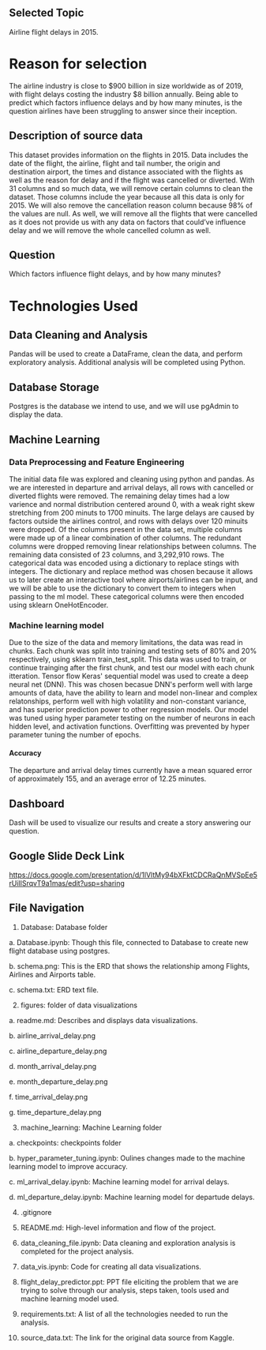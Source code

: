 ## Selected Topic
Airline flight delays in 2015.

# Reason for selection
The airline industry is close to $900 billion in size worldwide as of 2019, with flight delays costing the industry $8 billion annually. Being able to predict which factors influence delays and by how many minutes, is the question airlines have been struggling to answer since their inception.

## Description of source data
This dataset provides information on the flights in 2015. Data includes the date of the flight, the airline, flight and tail number, the origin and destination airport, the times and distance associated with the flights as well as the reason for delay and if the flight was cancelled or diverted. With 31 columns and so much data, we will remove certain columns to clean the dataset. Those columns include the year because all this data is only for 2015. We will also remove the cancellation reason column because 98% of the values are null. As well, we will remove all the flights that were cancelled as it does not provide us with any data on factors that could’ve influence delay and we will remove the whole cancelled column as well.

## Question 
Which factors influence flight delays, and by how many minutes? 

# Technologies Used
## Data Cleaning and Analysis
Pandas will be used to create a DataFrame, clean the data, and perform exploratory analysis. Additional analysis will be completed using Python.

## Database Storage
Postgres is the database we intend to use, and we will use pgAdmin to display the data. 

## Machine Learning

### Data Preprocessing and Feature Engineering
The initial data file was explored and cleaning using python and pandas. As we are interested in departure and arrival delays, all rows with cancelled or diverted flights were removed. The remaining delay times had a low varience and normal distribution centered around 0, with a weak right skew stretching from 200 minuts to 1700 minuits. The large delays are caused by factors outside the airlines control, and rows with delays over 120 minuits were dropped. Of the columns present in the data set, multiple columns were made up of a linear combination of other columns. The redundant columns were dropped removing linear relationships between columns. The remaining data consisted of 23 columns, and 3,292,910 rows. 
The categorical data was encoded using a dictionary to replace stings with integers. The dictionary and replace method was chosen because it allows us to later create an interactive tool where airports/airlines can be input, and we will be able to use the dictionary to convert them to integers when passing to the ml model. These categorical columns were then encoded using sklearn OneHotEncoder. 

### Machine learning model
Due to the size of the data and memory limitations, the data was read in chunks. Each chunk was split into training and testing sets of 80% and 20% respectively, using sklearn train_test_split. This data was used to train, or continue trainging after the first chunk, and test our model with each chunk itteration.
Tensor flow Keras' sequential model was used to create a deep neural net (DNN). This was chosen becasue DNN's perform well with large amounts of data, have the ability to learn and model non-linear and complex relatonships, perform well with high volatility and non-constant variance, and has superior prediction power to other regression models. 
Our model was tuned using hyper parameter testing on the number of neurons in each hidden level, and activation functions. Overfitting was prevented by hyper parameter tuning the number of epochs. 

#### Accuracy
The departure and arrival delay times currently have a mean squared error of approximately 155, and an average error of 12.25 minutes. 


## Dashboard
Dash will be used to visualize our results and create a story answering our question. 

## Google Slide Deck Link
https://docs.google.com/presentation/d/1lVltMy94bXFktCDCRaQnMVSpEe5rUilISrqvT9a1mas/edit?usp=sharing

## File Navigation

1)	Database: Database folder

  a.	Database.ipynb: Though this file, connected to Database to create new flight database using postgres. 
  
  b.	schema.png: This is the ERD that shows the relationship among Flights, Airlines and Airports table.
  
  c.	schema.txt: ERD text file.

2)	figures: folder of data visualizations
  
  a. readme.md: Describes and displays data visualizations.
  
  b. airline_arrival_delay.png
  
  c. airline_departure_delay.png
  
  d. month_arrival_delay.png
  
  e. month_departure_delay.png
  
  f. time_arrival_delay.png
  
  g. time_departure_delay.png

3) machine_learning: Machine Learning folder

  a. checkpoints: checkpoints folder
  
  b. hyper_parameter_tuning.ipynb: Oulines changes made to the machine learning model to improve accuracy.
  
  c. ml_arrival_delay.ipynb: Machine learning model for arrival delays.
  
  d. ml_departure_delay.ipynb: Machine learning model for departude delays. 

4) .gitignore

5)	README.md: High-level information and flow of the project.

6)	data_cleaning_file.ipynb: Data cleaning and exploration analysis is completed for the project analysis.

7) data_vis.ipynb: Code for creating all data visualizations.

8) flight_delay_predictor.ppt: PPT file eliciting the problem that we are trying to solve through our analysis, steps taken, tools used and machine learning model used.

9) requirements.txt: A list of all the technologies needed to run the analysis.

8)	source_data.txt: The link for the original data source from Kaggle.
